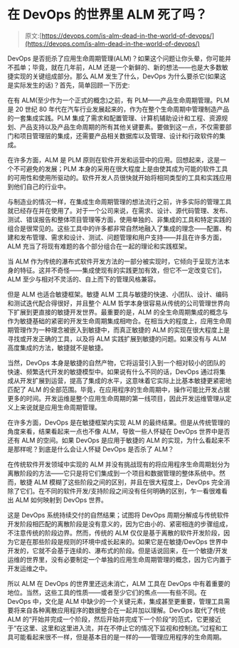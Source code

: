 # 在 DevOps 的世界里 ALM 死了吗？

> 原文:[https://devops.com/is-alm-dead-in-the-world-of-devops/](https://devops.com/is-alm-dead-in-the-world-of-devops/)

DevOps 是否扼杀了应用生命周期管理(ALM)？如果这个问题让你头晕，你可能并不孤单；毕竟，就在几年前，ALM 还是一个新鲜的、新的想法——也是大多数敏捷实现的关键组成部分。那么 ALM 发生了什么，DevOps 为什么要杀它(如果这是实际发生的话)？首先，简单回顾一下历史:

在有 ALM(至少作为一个正式的概念)之前，有 PLM——产品生命周期管理。PLM 是 20 世纪 80 年代在汽车行业发展起来的，作为在整个生命周期中管理制造产品的一套集成实践。PLM 集成了需求和配置管理、计算机辅助设计和工程、资源规划、产品支持以及产品生命周期的所有其他关键要素。要做到这一点，不仅需要部门和项目管理层的集成，还需要产品相关数据库以及管理、设计和行政软件的集成。

在许多方面，ALM 是 PLM 原则在软件开发和运营中的应用。回想起来，这是一个不可避免的发展；PLM 本身的采用在很大程度上是由使其成为可能的软件工具的可用性和使用所驱动的。软件开发人员很快就开始将相同类型的工具和实践应用到他们自己的行业中。

与制造业的情况一样，在集成生命周期管理的想法流行之前，许多实际的管理工具就已经存在并在使用了。对于一个公司来说，在需求、设计、源代码管理、发布、测试、错误报告和整体项目管理等方面，使用单独的、非集成的工具和特定实践的组合是很常见的。这些工具中的许多都非常自然地融入了集成的理念——配置、构建和发布管理、需求和设计、测试、问题管理和用户支持——并且在许多方面，ALM 充当了将现有难题的各个部分组合在一起的理论和实践框架。

当 ALM 作为传统的瀑布式软件开发方法的一部分被实现时，它倾向于呈现方法本身的特征。这并不奇怪——集成使现有的实践更加有效，但它不一定改变它们，ALM 至少与相对不灵活的、自上而下的管理风格兼容。

但是 ALM 也适合敏捷框架。敏捷 ALM 工具与敏捷的快速、小团队、设计、编码和测试迭代配合得很好，并且整个 ALM 哲学本身很容易从传统的公司管理世界向下扩展到更直接的敏捷开发世界。最重要的是，ALM 的全生命周期集成的概念与作为敏捷基础的紧密的开发生命周期集成相吻合。在相当大的程度上，应用生命周期管理作为一种理念被嵌入到敏捷中，而真正敏捷的 ALM 的实现在很大程度上是寻找或开发正确的工具，以及将 ALM 实践扩展到敏捷的问题。如果没有与 ALM 高度集成的方法，敏捷就不是敏捷。

当然，DevOps 本身是敏捷的自然产物，它将运营引入到一个相对较小的团队的快速、频繁迭代开发的敏捷模型中。如果说有什么不同的话，DevOps 通过将集成从开发扩展到运营，提高了集成的水平，这意味着它实际上比基本敏捷更紧密地匹配了 ALM 的全部范围。毕竟，在应用程序的生命周期中，操作可能比开发占据更多的时间。开发运维是整个应用生命周期的第一线项目，因此开发运维管理从定义上来说就是应用生命周期管理。

在许多方面，DevOps 是在敏捷框架内实现 ALM 的最终结果。但是从传统管理的角度来看，结果看起来一点也不像 ALM，导致一些人怀疑在 DevOps 世界中是否还有 ALM 的空间。如果 DevOps 是应用于敏捷的 ALM 的实现，为什么看起来不是那样呢？到底是什么会让人怀疑 DevOps 是否杀了 ALM？

在传统软件开发领域中实现的 ALM 并没有挑战现有的将应用程序生命周期划分为离散阶段的方法——它只是将它们集成到一个项目和数据管理的整体系统中。然而，敏捷 ALM 模糊了这些阶段之间的区别，并且在很大程度上，DevOps 完全消除了它们。在不同的软件开发/支持阶段之间没有任何明确的区别，乍一看很难看出 ALM 如何映射到 DevOps 世界。

这是 DevOps 系统持续交付的自然结果；试图将 DevOps 周期分解成与传统软件开发阶段相匹配的离散阶段是没有意义的，因为它由小的、紧密相连的步骤组成，不注意传统的阶段边界。然而，传统的 ALM 仅仅是基于离散的软件开发阶段，因为它是在那些阶段是规则的环境中成长起来的。如果它是在敏捷/DevOps 世界中开发的，它就不会基于连续的、瀑布式的阶段。但是话说回来，在一个敏捷/开发运维的世界里，没有必要制定一个单独的应用生命周期管理的概念，因为它内置于开发运维之中。

所以 ALM 在 DevOps 的世界里还远未消亡，ALM 工具在 DevOps 中有着重要的地位。当然，这些工具的性质——或者至少它们的焦点——有些不同。在 DevOps 中，文化是 ALM 中缺少的一个关键元素，集成甚至更重要，管理工具需要将来自各种离散应用程序的数据整合在一起并加以理解。DevOps 取代了传统 ALM 的“开始并完成一个阶段，然后开始并完成下一个阶段”的范式，它更接近于“在这里、这里和这里进入流，并在不停止它的情况下监视和控制流。”过程和工具可能看起来很不一样，但是基本目的是一样的——管理应用程序的生命周期。